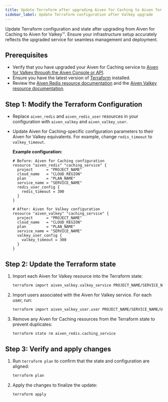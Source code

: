 ```yaml
---
title: Update Terraform after upgrading Aiven for Caching to Aiven for Valkey™
sidebar_label: Update Terraform configuration after Valkey upgrade
---
```


Update Terraform configuration and state after upgrading from Aiven for Caching to Aiven for Valkey™.
Ensure your infrastructure setup accurately reflects the upgraded service for
seamless management and deployment.

## Prerequisites

- Verify that you have upgraded your Aiven for Caching service to [Aiven for Valkey through the Aiven Console or API](/docs/products/caching/howto/upgrade-aiven-for-caching-to-valkey).
- Ensure you have the latest version of [Terraform](/docs/tools/terraform) installed.
- Review the [Aiven Redis resource documentation](https://registry.terraform.io/providers/aiven/aiven/latest/docs/resources/redis)
  and the [Aiven Valkey resource documentation](https://registry.terraform.io/providers/aiven/aiven/latest/docs/resources/valkey).

## Step 1: Modify the Terraform Configuration

   - Replace `aiven_redis` and `aiven_redis_user` resources in your configuration
     with `aiven_valkey` and `aiven_valkey_user`.
   - Update Aiven for Caching-specific configuration parameters to their
     Aiven for Valkey equivalents. For example, change `redis_timeout` to `valkey_timeout`.

     **Example configuration:**

     ```hcl
     # Before: Aiven for Caching configuration
     resource "aiven_redis" "caching_service" {
       project      = "PROJECT_NAME"
       cloud_name   = "CLOUD_REGION"
       plan         = "PLAN_NAME"
       service_name = "SERVICE_NAME"
       redis_user_config {
         redis_timeout = 300
       }
     }
     ```

     ```hcl
     # After: Aiven for Valkey configuration
     resource "aiven_valkey" "caching_service" {
       project      = "PROJECT_NAME"
       cloud_name   = "CLOUD_REGION"
       plan         = "PLAN_NAME"
       service_name = "SERVICE_NAME"
       valkey_user_config {
         valkey_timeout = 300
       }
     }
     ```

## Step 2: Update the Terraform state

   1. Import each Aiven for Valkey resource into the Terraform state:

      ```bash
      terraform import aiven_valkey.valkey_service PROJECT_NAME/SERVICE_NAME
      ```

   1. Import users associated with the Aiven for Valkey service. For each user, run:

      ```bash
      terraform import aiven_valkey_user.user PROJECT_NAME/SERVICE_NAME/USERNAME
      ```

   1. Remove any Aiven for Caching resources from the Terraform state to prevent
      duplicates:

      ```bash
      terraform state rm aiven_redis.caching_service
      ```

## Step 3: Verify and apply changes

   1. Run `terraform plan` to confirm that the state and configuration are aligned:

      ```bash
      terraform plan
      ```

   1. Apply the changes to finalize the update:

      ```bash
      terraform apply
      ```
